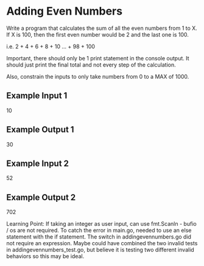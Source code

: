 # Adding Even Numbers

Write a program that calculates the sum of all the even numbers from 1 to X. If X is 100, then the first even number would be 2 and the last one is 100.

i.e. 2 + 4 + 6 + 8 + 10 ... + 98 + 100

Important, there should only be 1 print statement in the console output. It should just print the final total and not every step of the calculation.

Also, constrain the inputs to only take numbers from 0 to a MAX of 1000.

## Example Input 1

10

## Example Output 1

30

## Example Input 2

52

## Example Output 2

702

Learning Point: If taking an integer as user input, can use fmt.Scanln - bufio / os are not required. To catch the error in main.go, needed to use an else statement with the if statement. The switch in addingevennumbers.go did not require an expression. Maybe could have combined the two invalid tests in addingevennumbers_test.go, but believe it is testing two different invalid behaviors so this may be ideal.

